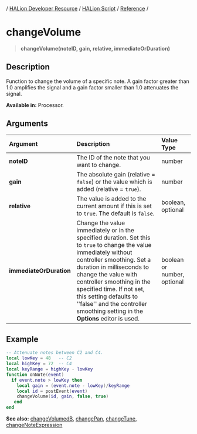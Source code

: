/ [HALion Developer Resource](../../HALion-Developer-Resource.md) / [HALion Script](./HALion-Script.md) / [Reference](./Reference.md) /

# changeVolume

>**changeVolume(noteID, gain, relative, immediateOrDuration)**

## Description

Function to change the volume of a specific note. A gain factor greater than 1.0 amplifies the signal and a gain factor smaller than 1.0 attenuates the signal.

**Available in:** Processor.

## Arguments

|Argument|Description|Value Type|
|:-|:-|:-|
|**noteID**|The ID of the note that you want to change.|number|
|**gain**|The absolute gain (relative = ``false``) or the value which is added (relative = ``true``).|number|
|**relative**|The value is added to the current amount if this is set to ``true``. The default is ``false``.|boolean, optional|
|**immediateOrDuration**|Change the value immediately or in the specified duration. Set this to ``true`` to change the value immediately without controller smoothing. Set a duration in milliseconds to change the value with controller smoothing in the specified time. If not set, this setting defaults to ''false'' and the controller smoothing setting in the **Options** editor is used.|boolean or number, optional|

## Example

```lua
-- Attenuate notes between C2 and C4.
local lowKey = 48   -- C2
local highKey = 72  -- C4
local keyRange = highKey - lowKey
function onNote(event)
  if event.note > lowKey then
    local gain = (event.note - lowKey)/keyRange
    local id = postEvent(event)
    changeVolume(id, gain, false, true)
   end
end
```

**See also:** [changeVolumedB](./changeVolumedB.md), [changePan](./changePan.md), [changeTune](./changeTune.md), [changeNoteExpression](./changeNoteExpression.md)